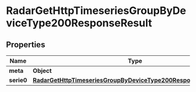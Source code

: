

# RadarGetHttpTimeseriesGroupByDeviceType200ResponseResult


## Properties

| Name | Type | Description | Notes |
|------------ | ------------- | ------------- | -------------|
|**meta** | **Object** |  |  |
|**serie0** | [**RadarGetHttpTimeseriesGroupByDeviceType200ResponseResultSerie0**](RadarGetHttpTimeseriesGroupByDeviceType200ResponseResultSerie0.md) |  |  |



